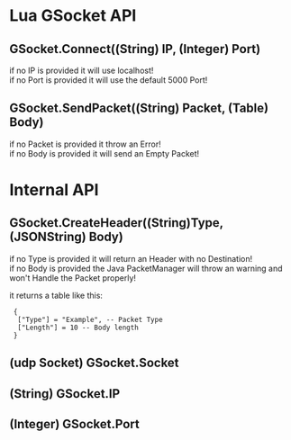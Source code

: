 # Lua GSocket API

## GSocket.Connect((String) IP, (Integer) Port)
if no IP is provided it will use localhost!    
if no Port is provided it will use the default 5000 Port!   

## GSocket.SendPacket((String) Packet, (Table) Body)
if no Packet is provided it throw an Error!  
if no Body is provided it will send an Empty Packet!

# Internal API

## GSocket.CreateHeader((String)Type, (JSONString) Body)
if no Type is provided it will return an Header with no Destination!  
if no Body is provided the Java PacketManager will throw an warning and won't Handle the Packet properly!

it returns a table like this:
```
 {
  ["Type"] = "Example", -- Packet Type
  ["Length"] = 10 -- Body length
 }
```

## (udp Socket) GSocket.Socket
## (String) GSocket.IP
## (Integer) GSocket.Port
